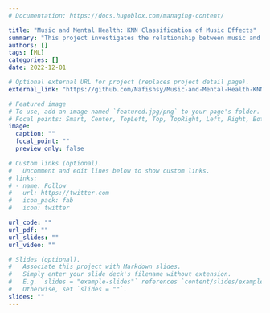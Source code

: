 ```yaml
---
# Documentation: https://docs.hugoblox.com/managing-content/

title: "Music and Mental Health: KNN Classification of Music Effects"
summary: "This project investigates the relationship between music and mental health using the 'mxmh_survey_results.csv' dataset. It employs K-Nearest Neighbors (KNN) to classify the perceived effects of music (improve, worsen, no effect) on individuals experiencing anxiety, depression, insomnia, and OCD."
authors: []
tags: [ML]
categories: []
date: 2022-12-01

# Optional external URL for project (replaces project detail page).
external_link: "https://github.com/Nafishsy/Music-and-Mental-Health-KNN-Classification-of-Music-Effects"

# Featured image
# To use, add an image named `featured.jpg/png` to your page's folder.
# Focal points: Smart, Center, TopLeft, Top, TopRight, Left, Right, BottomLeft, Bottom, BottomRight.
image:
  caption: ""
  focal_point: ""
  preview_only: false

# Custom links (optional).
#   Uncomment and edit lines below to show custom links.
# links:
# - name: Follow
#   url: https://twitter.com
#   icon_pack: fab
#   icon: twitter

url_code: ""
url_pdf: ""
url_slides: ""
url_video: ""

# Slides (optional).
#   Associate this project with Markdown slides.
#   Simply enter your slide deck's filename without extension.
#   E.g. `slides = "example-slides"` references `content/slides/example-slides.md`.
#   Otherwise, set `slides = ""`.
slides: ""
---
```


